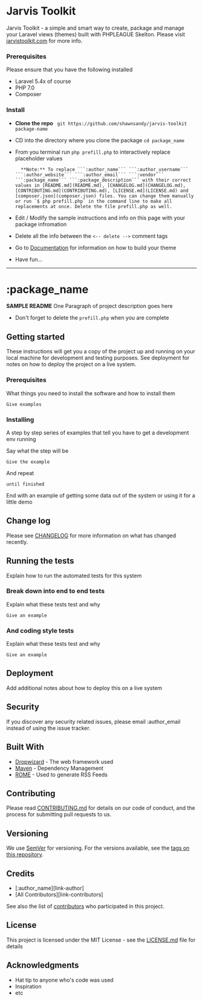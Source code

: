 <!-- delete --->
# Jarvis Toolkit

Jarvis Toolkit - a simple and smart way to create, package and manage your Laravel views (themes) built with PHPLEAGUE Skelton. Please visit [jarvistoolkit.com](https://jarvistoolkit.revealui.com) for more info.

### Prerequisites

Please ensure that you have the following installed

* Laravel 5.4x of course
* PHP 7.0
* Composer


### Install

* __Clone the repo__ `
 git https://github.com/shawnsandy/jarvis-toolkit package-name`


* CD into the directory where you clone the package `cd package_name`

* From you terminal run `php prefill.php` to interactively replace placeholder values

        **Note:** To replace ```:author_name``` ```:author_username``` ```:author_website``` ```:author_email``` ```:vendor``` ```:package_name``` ```:package_description``` with their correct values in [README.md](README.md), [CHANGELOG.md](CHANGELOG.md), [CONTRIBUTING.md](CONTRIBUTING.md), [LICENSE.md](LICENSE.md) and [composer.json](composer.json) files. You can change them manually or run `$ php prefill.php` in the command line to make all replacements at once. Delete the file prefill.php as well.


* Edit / Modify the sample instructions and info on this page with your package infromation
* Delete all the info between the `<-- delete -->` comment tags
* Go to [Documentation](DOCS.md) for information on how to build your theme
* Have fun...

-------------------------------------------------

<!-- delete -->

# :package_name

__SAMPLE README__ One Paragraph of project description goes here

* Don't forget to delete the `prefill.php` when you are complete

## Getting started

These instructions will get you a copy of the project up and running on your local machine for development and testing purposes. See deployment for notes on how to deploy the project on a live system.

### Prerequisites

What things you need to install the software and how to install them

```
Give examples
```

### Installing

A step by step series of examples that tell you have to get a development env running

Say what the step will be

```
Give the example
```

And repeat

```
until finished
```

End with an example of getting some data out of the system or using it for a little demo


## Change log

Please see [CHANGELOG](CHANGELOG.md) for more information on what has changed recently.

## Running the tests

Explain how to run the automated tests for this system

### Break down into end to end tests

Explain what these tests test and why

```
Give an example
```

### And coding style tests

Explain what these tests test and why

```
Give an example
```

## Deployment

Add additional notes about how to deploy this on a live system


## Security

If you discover any security related issues, please email :author_email instead of using the issue tracker.

## Built With

* [Dropwizard](http://www.dropwizard.io/1.0.2/docs/) - The web framework used
* [Maven](https://maven.apache.org/) - Dependency Management
* [ROME](https://rometools.github.io/rome/) - Used to generate RSS Feeds

## Contributing

Please read [CONTRIBUTING.md](https://gist.github.com/PurpleBooth/b24679402957c63ec426) for details on our code of conduct, and the process for submitting pull requests to us.

## Versioning

We use [SemVer](http://semver.org/) for versioning. For the versions available, see the [tags on this repository](https://github.com/your/project/tags).

## Credits

- [:author_name][link-author]
- [All Contributors][link-contributors]


See also the list of [contributors](https://github.com/your/project/contributors) who participated in this project.

## License

This project is licensed under the MIT License - see the [LICENSE.md](LICENSE.md) file for details

## Acknowledgments

* Hat tip to anyone who's code was used
* Inspiration
* etc
